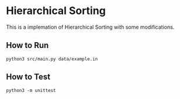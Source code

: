 # Hierarchical Sorting

This is a implemation of Hierarchical Sorting with some modifications.

## How to Run

`python3 src/main.py data/example.in`

## How to Test

`python3 -m unittest`
